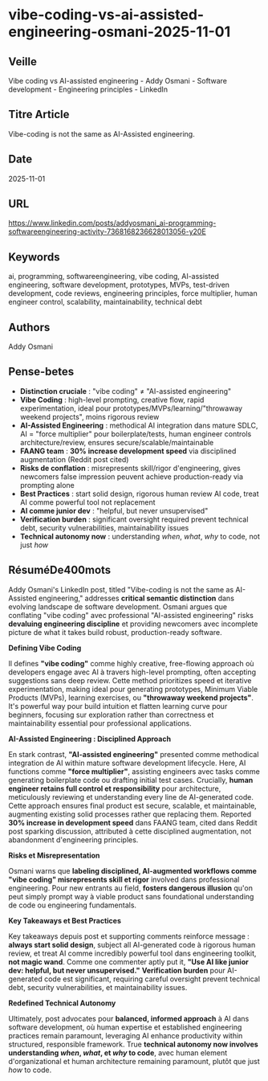 # vibe-coding-vs-ai-assisted-engineering-osmani-2025-11-01

## Veille
Vibe coding vs AI-assisted engineering - Addy Osmani - Software development - Engineering principles - LinkedIn

## Titre Article
Vibe-coding is not the same as AI-Assisted engineering.

## Date
2025-11-01

## URL
https://www.linkedin.com/posts/addyosmani_ai-programming-softwareengineering-activity-7368168236628013056-y20E

## Keywords
ai, programming, softwareengineering, vibe coding, AI-assisted engineering, software development, prototypes, MVPs, test-driven development, code reviews, engineering principles, force multiplier, human engineer control, scalability, maintainability, technical debt

## Authors
Addy Osmani

## Pense-betes
- **Distinction cruciale** : "vibe coding" ≠ "AI-assisted engineering"
- **Vibe Coding** : high-level prompting, creative flow, rapid experimentation, ideal pour prototypes/MVPs/learning/"throwaway weekend projects", moins rigorous review
- **AI-Assisted Engineering** : methodical AI integration dans mature SDLC, AI = "force multiplier" pour boilerplate/tests, human engineer controls architecture/review, ensures secure/scalable/maintainable
- **FAANG team** : **30% increase development speed** via disciplined augmentation (Reddit post cited)
- **Risks de conflation** : misrepresents skill/rigor d'engineering, gives newcomers false impression peuvent achieve production-ready via prompting alone
- **Best Practices** : start solid design, rigorous human review AI code, treat AI comme powerful tool not replacement
- **AI comme junior dev** : "helpful, but never unsupervised"
- **Verification burden** : significant oversight required prevent technical debt, security vulnerabilities, maintainability issues
- **Technical autonomy now** : understanding *when*, *what*, *why* to code, not just *how*

## RésuméDe400mots

Addy Osmani's LinkedIn post, titled "Vibe-coding is not the same as AI-Assisted engineering," addresses **critical semantic distinction** dans evolving landscape de software development. Osmani argues que conflating "vibe coding" avec professional "AI-assisted engineering" risks **devaluing engineering discipline** et providing newcomers avec incomplete picture de what it takes build robust, production-ready software.

**Defining Vibe Coding**

Il defines **"vibe coding"** comme highly creative, free-flowing approach où developers engage avec AI à travers high-level prompting, often accepting suggestions sans deep review. Cette method prioritizes speed et iterative experimentation, making ideal pour generating prototypes, Minimum Viable Products (MVPs), learning exercises, ou **"throwaway weekend projects"**. It's powerful way pour build intuition et flatten learning curve pour beginners, focusing sur exploration rather than correctness et maintainability essential pour professional applications.

**AI-Assisted Engineering : Disciplined Approach**

En stark contrast, **"AI-assisted engineering"** presented comme methodical integration de AI within mature software development lifecycle. Here, AI functions comme **"force multiplier"**, assisting engineers avec tasks comme generating boilerplate code ou drafting initial test cases. Crucially, **human engineer retains full control et responsibility** pour architecture, meticulously reviewing et understanding every line de AI-generated code. Cette approach ensures final product est secure, scalable, et maintainable, augmenting existing solid processes rather que replacing them. Reported **30% increase in development speed** dans FAANG team, cited dans Reddit post sparking discussion, attributed à cette disciplined augmentation, not abandonment d'engineering principles.

**Risks et Misrepresentation**

Osmani warns que **labeling disciplined, AI-augmented workflows comme "vibe coding" misrepresents skill et rigor** involved dans professional engineering. Pour new entrants au field, **fosters dangerous illusion** qu'on peut simply prompt way à viable product sans foundational understanding de code ou engineering fundamentals.

**Key Takeaways et Best Practices**

Key takeaways depuis post et supporting comments reinforce message : **always start solid design**, subject all AI-generated code à rigorous human review, et treat AI comme incredibly powerful tool dans engineering toolkit, **not magic wand**. Comme one commenter aptly put it, **"Use AI like junior dev: helpful, but never unsupervised."** **Verification burden** pour AI-generated code est significant, requiring careful oversight prevent technical debt, security vulnerabilities, et maintainability issues.

**Redefined Technical Autonomy**

Ultimately, post advocates pour **balanced, informed approach** à AI dans software development, où human expertise et established engineering practices remain paramount, leveraging AI enhance productivity within structured, responsible framework. True **technical autonomy now involves understanding *when*, *what*, et *why* to code**, avec human element d'organizational et human architecture remaining paramount, plutôt que just *how* to code.
